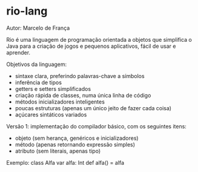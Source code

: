 # rio-lang

Autor: Marcelo de França

Rio é uma linguagem de programação orientada a objetos que simplifica o Java para a criação de jogos e pequenos aplicativos, fácil de usar e aprender.

Objetivos da linguagem:
- sintaxe clara, preferindo palavras-chave a símbolos
- inferência de tipos
- getters e setters simplificados
- criação rápida de classes, numa única linha de código
- métodos inicializadores inteligentes
- poucas estruturas (apenas um único jeito de fazer cada coisa)
- açúcares sintáticos variados

Versão 1: implementação do compilador básico, com os seguintes itens:
- objeto (sem herança, genéricos e inicializadores)
- método (apenas retornando expressão simples)
- atributo (sem literais, apenas tipo)

Exemplo:
   class Alfa
      var alfa: Int
      def alfa() = alfa

